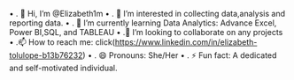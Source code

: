 •	. 👋 Hi, I’m @Elizabeth1m
•	. 👀 I’m interested in collecting data,analysis and reporting data.
•	. 🌱 I’m currently learning Data Analytics: Advance Excel, Power BI,SQL, and TABLEAU
•	.💞️ I’m looking to collaborate on any projects
•	.📫 How to reach me: click(https://www.linkedin.com/in/elizabeth-tolulope-b13b76232)
•	. 😄 Pronouns: She/Her
•	. ⚡ Fun fact: A dedicated and self-motivated individual.


<!---
Elizabeth1m/Elizabeth1m is a ✨ special ✨ repository because its `README.md` (this file) appears on your GitHub profile.
You can click the Preview link to take a look at your changes.
--->
